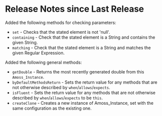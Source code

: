 # Release Notes since Last Release
Added the following methods for checking parameters:
* `set` - Checks that the stated element is not 'null'.
* `containing` - Check that the stated element is a String and contains the given String.
* `matching` - Check that the stated element is a String and matches the given Regular Expression.

Added the following general methods:
* `getDouble` - Returns the most recently generated double from this `Amoss_Instance`.
* `byDefaultMethodsReturn` - Sets the return value for any methods that are not otherwise described by `when`/`allows`/`expects`.
* `isFluent` - Sets the return value for any methods that are not otherwise described by `when`/`allows`/`expects` to be `this`.
* `createClone` - Creates a new instance of Amoss_Instance, set with the same configuration as the existing one.

